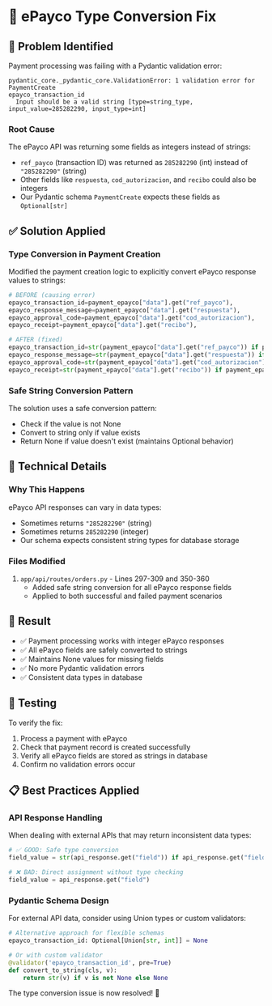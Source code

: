# 🔧 ePayco Type Conversion Fix

## 🐛 Problem Identified

Payment processing was failing with a Pydantic validation error:

```
pydantic_core._pydantic_core.ValidationError: 1 validation error for PaymentCreate
epayco_transaction_id
  Input should be a valid string [type=string_type, input_value=285282290, input_type=int]
```

### Root Cause

The ePayco API was returning some fields as integers instead of strings:

- `ref_payco` (transaction ID) was returned as `285282290` (int) instead of `"285282290"` (string)
- Other fields like `respuesta`, `cod_autorizacion`, and `recibo` could also be integers
- Our Pydantic schema `PaymentCreate` expects these fields as `Optional[str]`

## ✅ Solution Applied

### Type Conversion in Payment Creation

Modified the payment creation logic to explicitly convert ePayco response values to strings:

```python
# BEFORE (causing error)
epayco_transaction_id=payment_epayco["data"].get("ref_payco"),
epayco_response_message=payment_epayco["data"].get("respuesta"),
epayco_approval_code=payment_epayco["data"].get("cod_autorizacion"),
epayco_receipt=payment_epayco["data"].get("recibo"),

# AFTER (fixed)
epayco_transaction_id=str(payment_epayco["data"].get("ref_payco")) if payment_epayco["data"].get("ref_payco") is not None else None,
epayco_response_message=str(payment_epayco["data"].get("respuesta")) if payment_epayco["data"].get("respuesta") is not None else None,
epayco_approval_code=str(payment_epayco["data"].get("cod_autorizacion")) if payment_epayco["data"].get("cod_autorizacion") is not None else None,
epayco_receipt=str(payment_epayco["data"].get("recibo")) if payment_epayco["data"].get("recibo") is not None else None,
```

### Safe String Conversion Pattern

The solution uses a safe conversion pattern:

- Check if the value is not None
- Convert to string only if value exists
- Return None if value doesn't exist (maintains Optional behavior)

## 🎯 Technical Details

### Why This Happens

ePayco API responses can vary in data types:

- Sometimes returns `"285282290"` (string)
- Sometimes returns `285282290` (integer)
- Our schema expects consistent string types for database storage

### Files Modified

1. `app/api/routes/orders.py` - Lines 297-309 and 350-360
   - Added safe string conversion for all ePayco response fields
   - Applied to both successful and failed payment scenarios

## 🚀 Result

- ✅ Payment processing works with integer ePayco responses
- ✅ All ePayco fields are safely converted to strings
- ✅ Maintains None values for missing fields
- ✅ No more Pydantic validation errors
- ✅ Consistent data types in database

## 🧪 Testing

To verify the fix:

1. Process a payment with ePayco
2. Check that payment record is created successfully
3. Verify all ePayco fields are stored as strings in database
4. Confirm no validation errors occur

## 📋 Best Practices Applied

### API Response Handling

When dealing with external APIs that may return inconsistent data types:

```python
# ✅ GOOD: Safe type conversion
field_value = str(api_response.get("field")) if api_response.get("field") is not None else None

# ❌ BAD: Direct assignment without type checking
field_value = api_response.get("field")
```

### Pydantic Schema Design

For external API data, consider using Union types or custom validators:

```python
# Alternative approach for flexible schemas
epayco_transaction_id: Optional[Union[str, int]] = None

# Or with custom validator
@validator('epayco_transaction_id', pre=True)
def convert_to_string(cls, v):
    return str(v) if v is not None else None
```

The type conversion issue is now resolved! 🎉
